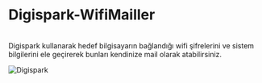 # Digispark-WifiMailler

<br>Digispark kullanarak hedef bilgisayarın bağlandığı wifi şifrelerini ve sistem bilgilerini ele geçirerek bunları kendinize mail olarak atabilirsiniz.<br>


![Digispark](https://github.com/OgulcanKacarr/Digispark-WifiMailler/blob/main/digispark.gif)
